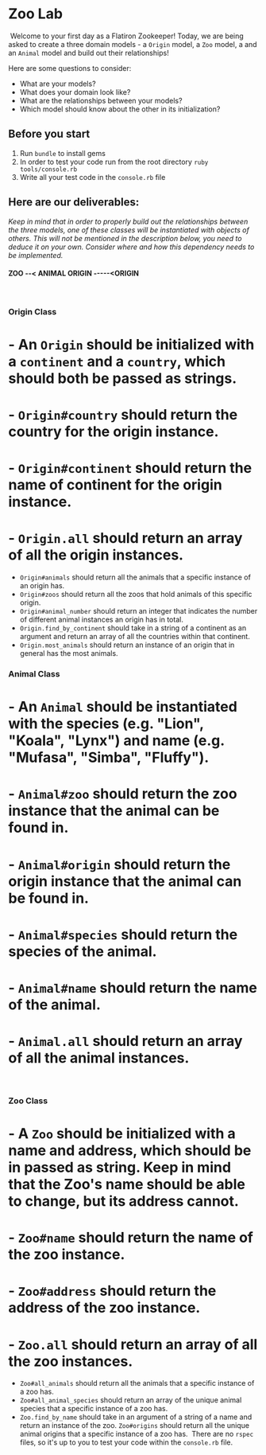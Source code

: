 # Zoo Lab
​
Welcome to your first day as a Flatiron Zookeeper!
Today, we are being asked to create a three domain models - a `Origin` model, a `Zoo` model, a  and an `Animal` model and build out their relationships! 

Here are some questions to consider:
​
* What are your models?
* What does your domain look like?
* What are the relationships between your models? 
* Which model should know about the other in its initialization?
​
## Before you start
1. Run `bundle` to install gems
2. In order to test your code run from the root directory `ruby tools/console.rb`
3. Write all your test code in the `console.rb` file
​
## Here are our deliverables:
_Keep in mind that in order to properly build out the relationships between the three models, one of these classes will be instantiated with objects of others. This will not be mentioned in the description below, you need to deduce it on your own. Consider where and how this dependency needs to be implemented._

#### ZOO --< ANIMAL  ORIGIN --<ANIMAL  ZOO >---<ORIGIN
​
### Origin Class
# - An `Origin` should be initialized with a `continent` and a `country`, which should both be passed as strings.
# - `Origin#country` should return the country for the origin instance.
# - `Origin#continent` should return the name of continent for the origin instance.
# - `Origin.all` should return an array of all the origin instances.
- `Origin#animals` should return all the animals that a specific instance of an origin has.
- `Origin#zoos` should return all the zoos that hold animals of this specific origin.
- `Origin#animal_number` should return an integer that indicates the number of different animal instances an origin has in total.
- `Origin.find_by_continent` should take in a string of a continent as an argument and return an array of all the countries within that continent.
- `Origin.most_animals` should return an instance of an origin that in general has the most animals.
​
### Animal Class
# - An `Animal` should be instantiated with the species (e.g. "Lion", "Koala", "Lynx") and name (e.g. "Mufasa", "Simba", "Fluffy"). 
# - `Animal#zoo` should return the zoo instance that the animal can be found in.
# - `Animal#origin` should return the origin instance that the animal can be found in.
# - `Animal#species` should return the species of the animal.
# - `Animal#name` should return the name of the animal.
# - `Animal.all` should return an array of all the animal instances.
​
### Zoo Class
# - A `Zoo` should be initialized with a name and address, which should be in passed as string. Keep in mind that the Zoo's name should be able to change, but its address cannot.
# - `Zoo#name` should return the name of the zoo instance. 
# - `Zoo#address` should return the address of the zoo instance.
# - `Zoo.all` should return an array of all the zoo instances.
- `Zoo#all_animals` should return all the animals that a specific instance of a zoo has.
- `Zoo#all_animal_species` should return an array of the unique animal species that a specific instance of a zoo has.
- `Zoo.find_by_name` should take in an argument of a string of a name and return an instance of the zoo.
`Zoo#origins` should return all the unique animal origins that a specific instance of a zoo has.
​
There are no `rspec` files, so it's up to you to test your code within the `console.rb` file.